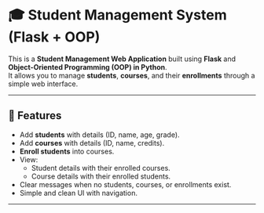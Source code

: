 # 🎓 Student Management System (Flask + OOP)

This is a **Student Management Web Application** built using **Flask** and **Object-Oriented Programming (OOP) in Python**.  
It allows you to manage **students**, **courses**, and their **enrollments** through a simple web interface.

---

## 🚀 Features

- Add **students** with details (ID, name, age, grade).
- Add **courses** with details (ID, name, credits).
- **Enroll students** into courses.
- View:
  - Student details with their enrolled courses.
  - Course details with their enrolled students.
- Clear messages when no students, courses, or enrollments exist.
- Simple and clean UI with navigation.

---
